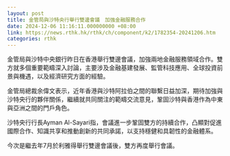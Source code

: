 ```yaml
---
layout: post
title: 金管局與沙特央行舉行雙邊會議　加強金融服務合作
date: 2024-12-06 11:16:11.000000000 +08:00
link: https://news.rthk.hk/rthk/ch/component/k2/1782354-20241206.htm
categories: rthk
---
```


金管局與沙特中央銀行昨日在香港舉行雙邊會議，加強兩地金融服務領域合作。雙方就多個重要範疇深入討論，主要涉及金融基建發展、監管科技應用、全球投資前景與機遇，以及經濟研究方面的經驗。

金管局總裁余偉文表示，近年香港與沙特阿拉伯之間的聯繫日益加深，期待加強與沙特央行的夥伴關係，繼續就共同關注的範疇交流意見，鞏固沙特與香港作為中東與亞洲之間的門戶角色。

沙特央行行長Ayman Al-Sayari指，會議進一步鞏固雙方的持續合作，凸顯對促進國際合作、知識共享和推動創新的共同承諾，以支持穩健和具韌性的金融體系。

今次是繼去年7月於利雅得舉行雙邊會議後，雙方再度舉行會議。
